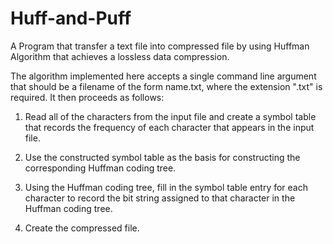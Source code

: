 # Huff-and-Puff
A Program that transfer a text file into compressed file by using Huffman Algorithm that achieves a lossless data compression.

The algorithm implemented here accepts a single command line
argument that should be a filename of the form name.txt, where the
extension ".txt" is required. It then proceeds as follows:

1. Read all of the characters from the input file and create a
   symbol table that records the frequency of each character that
   appears in the input file.

2. Use the constructed symbol table as the basis for constructing
   the corresponding Huffman coding tree.

3. Using the Huffman coding tree, fill in the symbol table entry
   for each character to record the bit string assigned to that
   character in the Huffman coding tree.

4. Create the compressed file.
